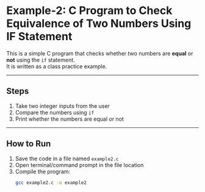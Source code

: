 # Example-2: C Program to Check Equivalence of Two Numbers Using IF Statement

This is a simple C program that checks whether two numbers are **equal** or **not** using the `if` statement.  
It is written as a class practice example.

---

## Steps
1. Take two integer inputs from the user  
2. Compare the numbers using `if`  
3. Print whether the numbers are equal or not  

---

## How to Run
1. Save the code in a file named `example2.c`  
2. Open terminal/command prompt in the file location  
3. Compile the program:
   ```bash
   gcc example2.c -o example2
